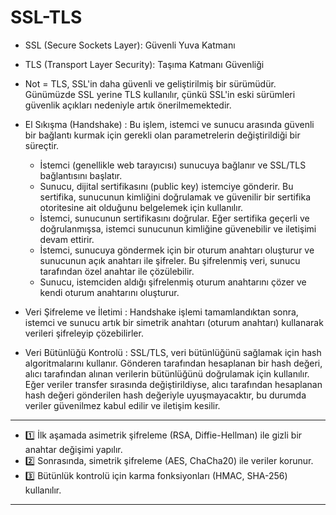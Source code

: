 # SSL-TLS


- SSL (Secure Sockets Layer): Güvenli Yuva Katmanı
- TLS (Transport Layer Security): Taşıma Katmanı Güvenliği


- Not = TLS, SSL'in daha güvenli ve geliştirilmiş bir sürümüdür. Günümüzde SSL yerine TLS kullanılır, çünkü SSL'in eski sürümleri güvenlik açıkları nedeniyle artık önerilmemektedir.


- El Sıkışma (Handshake) : Bu işlem, istemci ve sunucu arasında güvenli bir bağlantı kurmak için gerekli olan parametrelerin değiştirildiği bir süreçtir.
    - İstemci (genellikle web tarayıcısı) sunucuya bağlanır ve SSL/TLS bağlantısını başlatır.
    - Sunucu, dijital sertifikasını (public key) istemciye gönderir. Bu sertifika, sunucunun kimliğini doğrulamak ve güvenilir bir sertifika otoritesine ait olduğunu belgelemek için kullanılır.
    - İstemci, sunucunun sertifikasını doğrular. Eğer sertifika geçerli ve doğrulanmışsa, istemci sunucunun kimliğine güvenebilir ve iletişimi devam ettirir.
    - İstemci, sunucuya göndermek için bir oturum anahtarı oluşturur ve sunucunun açık anahtarı ile şifreler. Bu şifrelenmiş veri, sunucu tarafından özel anahtar ile çözülebilir.
    - Sunucu, istemciden aldığı şifrelenmiş oturum anahtarını çözer ve kendi oturum anahtarını oluşturur.


- Veri Şifreleme ve İletimi : Handshake işlemi tamamlandıktan sonra, istemci ve sunucu artık bir simetrik anahtarı (oturum anahtarı) kullanarak verileri şifreleyip çözebilirler.


- Veri Bütünlüğü Kontrolü : SSL/TLS, veri bütünlüğünü sağlamak için hash algoritmalarını kullanır. Gönderen tarafından hesaplanan bir hash değeri, alıcı tarafından alınan verilerin bütünlüğünü doğrulamak için kullanılır. Eğer veriler transfer sırasında değiştirildiyse, alıcı tarafından hesaplanan hash değeri gönderilen hash değeriyle uyuşmayacaktır, bu durumda veriler güvenilmez kabul edilir ve iletişim kesilir.


-------------------------------------


- 1️⃣ İlk aşamada asimetrik şifreleme (RSA, Diffie-Hellman) ile gizli bir anahtar değişimi yapılır.
- 2️⃣ Sonrasında, simetrik şifreleme (AES, ChaCha20) ile veriler korunur.
- 3️⃣ Bütünlük kontrolü için karma fonksiyonları (HMAC, SHA-256) kullanılır.


-------------------------------------
